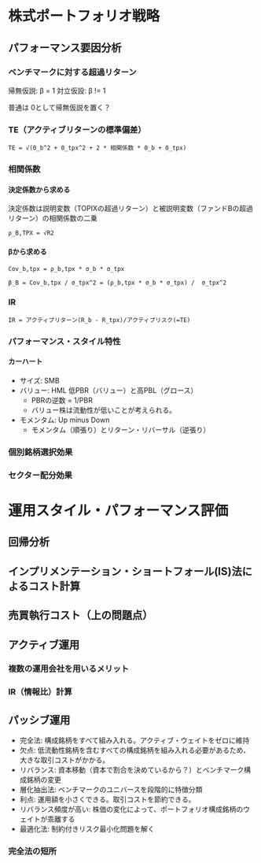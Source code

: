 # 株式ポートフォリオ戦略

## パフォーマンス要因分析

### ベンチマークに対する超過リターン

帰無仮説: β = 1
対立仮設: β != 1

普通は 0として帰無仮説を置く？

### TE（アクティブリターンの標準偏差）
```
TE = √(0_b^2 + 0_tpx^2 + 2 * 相関係数 * 0_b + 0_tpx)
```

### 相関係数

#### 決定係数から求める
決定係数は説明変数（TOPIXの超過リターン）と被説明変数（ファンドBの超過リターン）の相関係数の二乗
```
ρ_B,TPX = √R2
```
#### βから求める
```
Cov_b,tpx = ρ_b,tpx * σ_b * σ_tpx 
```
```
β_B = Cov_b,tpx / σ_tpx^2 = (ρ_b,tpx * σ_b * σ_tpx) /  σ_tpx^2
```

### IR
```
IR = アクティブリターン(R_b - R_tpx)/アクティブリスク(=TE)
```

### パフォーマンス・スタイル特性

#### カーハート
* サイズ: SMB
* バリュー: HML 低PBR（バリュー）と高PBL（グロース）
  * PBRの逆数 = 1/PBR 
  * バリュー株は流動性が低いことが考えられる。
* モメンタム: Up minus Down 
  * モメンタム（順張り）とリターン・リバーサル（逆張り）


### 個別銘柄選択効果
### セクター配分効果

# 運用スタイル・パフォーマンス評価


## 回帰分析

## インプリメンテーション・ショートフォール(IS)法によるコスト計算

## 売買執行コスト（上の問題点）

## アクティブ運用
### 複数の運用会社を用いるメリット
### IR（情報比）計算

## パッシブ運用
* 完全法: 構成銘柄をすべて組み入れる。アクティブ・ウェイトをゼロに維持
 * 欠点: 低流動性銘柄を含むすべての構成銘柄を組み入れる必要があるため、大きな取引コストがかかる。
 * リバランス: 資本移動（資本で割合を決めているから？）とベンチマーク構成銘柄の変更
* 層化抽出法: ベンチマークのユニバースを段階的に特徴分類
 * 利点: 運用額を小さくできる。取引コストを節約できる。
 * リバランス頻度が高い: 株価の変化によって、ポートフォリオ構成銘柄のウェイトが乖離する
* 最適化法: 制約付きリスク最小化問題を解く

### 完全法の短所


